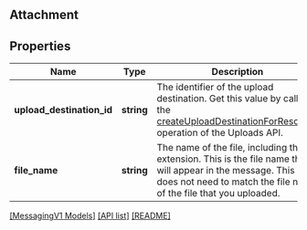 ## Attachment

## Properties

Name | Type | Description | Notes
------------ | ------------- | ------------- | -------------
**upload_destination_id** | **string** | The identifier of the upload destination. Get this value by calling the [createUploadDestinationForResource](https://developer-docs.amazon.com/sp-api/docs/uploads-api-reference#post-uploads2020-11-01uploaddestinationsresource) operation of the Uploads API. |
**file_name** | **string** | The name of the file, including the extension. This is the file name that will appear in the message. This does not need to match the file name of the file that you uploaded. |

[[MessagingV1 Models]](../) [[API list]](../../Api) [[README]](../../../README.md)
